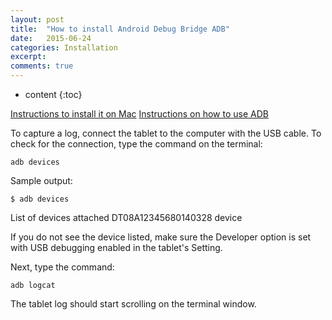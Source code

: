 ```yaml
---
layout: post
title:  "How to install Android Debug Bridge ADB"
date:   2015-06-24
categories: Installation
excerpt: 
comments: true
---
```


* content
{:toc}

[Instructions to install it on Mac](http://forums.macrumors.com/showthread.php?t=1605300)
[Instructions on how to use ADB](http://developer.android.com/tools/help/adb.html)

To capture a log, connect the tablet to the computer with the USB cable.  To check for the connection, type the command on the terminal:

~~~ shell
adb devices
~~~

Sample output:

~~~ shell
$ adb devices
~~~

List of devices attached
DT08A12345680140328    device

If you do not see the device listed, make sure the Developer option is set with USB debugging enabled in the tablet's Setting.

Next, type the command:

~~~ shell
adb logcat
~~~

The tablet log should start scrolling on the terminal window.
